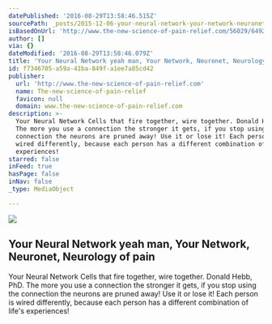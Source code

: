 ```yaml
---
datePublished: '2016-08-29T13:58:46.515Z'
sourcePath: _posts/2015-12-06-your-neural-network-your-network-neuronet-neurology-of-pa.md
isBasedOnUrl: 'http://www.the-new-science-of-pain-relief.com/56029/64929.html'
author: []
via: {}
dateModified: '2016-08-29T13:58:46.079Z'
title: 'Your Neural Network yeah man, Your Network, Neuronet, Neurology of pain'
id: f7346705-a59a-41ba-849f-a1ee7a85cd42
publisher:
  url: 'http://www.the-new-science-of-pain-relief.com'
  name: The-new-science-of-pain-relief
  favicon: null
  domain: www.the-new-science-of-pain-relief.com
description: >-
  Your Neural Network Cells that fire together, wire together. Donald Hebb, PhD.
  The more you use a connection the stronger it gets, if you stop using the
  connection the neurons are pruned away! Use it or lose it! Each person is
  wired differently, because each person has a different combination of life's
  experiences!
starred: false
inFeed: true
hasPage: false
inNav: false
_type: MediaObject

---
```

<article style=""><img src="https://s3-us-west-2.amazonaws.com/the-grid-img/p/66a1235f9761f1bb56ea2d9bc61b7087d894eeaa.jpg" /><h1>Your Neural Network yeah man, Your Network, Neuronet, Neurology of pain</h1><p>Your Neural Network Cells that fire together, wire together. Donald Hebb, PhD. The more you use a connection the stronger it gets, if you stop using the connection the neurons are pruned away! Use it or lose it! Each person is wired differently, because each person has a different combination of life's experiences!</p></article>